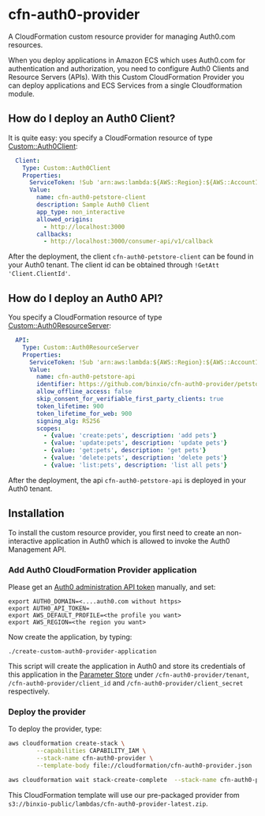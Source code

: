 # cfn-auth0-provider
A CloudFormation custom resource provider for managing Auth0.com resources.

When you deploy applications in Amazon ECS which uses Auth0.com for authentication and authorization, you need to configure Auth0 Clients and Resource Servers (APIs).
With this Custom CloudFormation Provider you can deploy applications and ECS Services from a single Cloudformation module.

## How do I deploy an Auth0 Client?
It is quite easy: you specify a CloudFormation resource of type [Custom::Auth0Client](docs/Auth0.md):

```yaml
  Client:
    Type: Custom::Auth0Client
    Properties:
      ServiceToken: !Sub 'arn:aws:lambda:${AWS::Region}:${AWS::AccountId}:function:cfn-auth0-provider'
      Value:
        name: cfn-auth0-petstore-client
        description: Sample Auth0 Client
        app_type: non_interactive
        allowed_origins:
          - http://localhost:3000
        callbacks:
          - http://localhost:3000/consumer-api/v1/callback
```
After the deployment, the client `cfn-auth0-petstore-client` can be found in your Auth0 tenant. The client id
can be obtained through `!GetAtt 'Client.ClientId'`.

## How do I deploy an Auth0 API?
You specify a CloudFormation resource of type [Custom::Auth0ResourceServer](docs/Auth0.md):

```yaml
  API:
    Type: Custom::Auth0ResourceServer
    Properties:
      ServiceToken: !Sub 'arn:aws:lambda:${AWS::Region}:${AWS::AccountId}:function:cfn-auth0-provider'
      Value: 
        name: cfn-auth0-petstore-api
        identifier: https://github.com/binxio/cfn-auth0-provider/petstore
        allow_offline_access: false
        skip_consent_for_verifiable_first_party_clients: true
        token_lifetime: 900
        token_lifetime_for_web: 900
        signing_alg: RS256
        scopes:
          - {value: 'create:pets', description: 'add pets'}
          - {value: 'update:pets', description: 'update pets'}
          - {value: 'get:pets', description: 'get pets'}
          - {value: 'delete:pets', description: 'delete pets'}
          - {value: 'list:pets', description: 'list all pets'}
```
After the deployment, the api `cfn-auth0-petstore-api` is deployed in your Auth0 tenant.


## Installation
To install the custom resource provider, you first need to create an non-interactive application in Auth0
which is allowed to invoke the Auth0 Management API.

### Add Auth0 CloudFormation Provider application
Please get an [Auth0 administration API token](https://auth0.com/docs/api/management/v2/tokens#get-a-token-manually) manually, and set:

```
export AUTH0_DOMAIN=<....auth0.com without https>
export AUTH0_API_TOKEN=
export AWS_DEFAULT_PROFILE=<the profile you want>
export AWS_REGION=<the region you want>
```

Now create the application, by typing:
```
./create-custom-auth0-provider-application
```

This script will create the application in Auth0 and store its credentials of this application in the
[Parameter Store](https://docs.aws.amazon.com/systems-manager/latest/userguide/systems-manager-paramstore.html) under
`/cfn-auth0-provider/tenant`, `/cfn-auth0-provider/client_id` and `/cfn-auth0-provider/client_secret`
respectively.


### Deploy the provider
To deploy the provider, type:

```sh
aws cloudformation create-stack \
        --capabilities CAPABILITY_IAM \
        --stack-name cfn-auth0-provider \
        --template-body file://cloudformation/cfn-auth0-provider.json

aws cloudformation wait stack-create-complete  --stack-name cfn-auth0-provider
```

This CloudFormation template will use our pre-packaged provider from `s3://binxio-public/lambdas/cfn-auth0-provider-latest.zip`.

